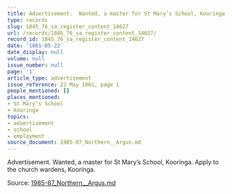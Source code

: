 ```yaml
---
title: Advertisement.  Wanted, a master for St Mary’s School, Kooringa.
type: records
slug: 1845_76_sa_register_content_14627
url: /records/1845_76_sa_register_content_14627/
record_id: 1845_76_sa_register_content_14627
date: '1861-05-22'
date_display: null
volume: null
issue_number: null
page: '1'
article_type: advertisement
issue_reference: 22 May 1861, page 1
people_mentioned: []
places_mentioned:
- St Mary’s School
- Kooringa
topics:
- advertisement
- school
- employment
source_document: 1985-87_Northern__Argus.md
---
```


Advertisement.  Wanted, a master for St Mary’s School, Kooringa.  Apply to the church wardens, Kooringa.

Source: [1985-87_Northern__Argus.md](/downloads/markdown/1985-87_Northern__Argus.md)
